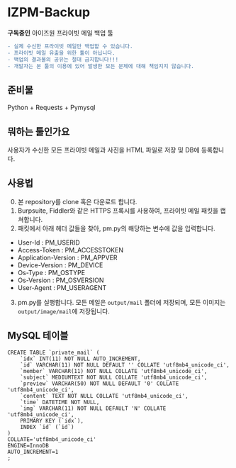 # IZPM-Backup
**구독중인** 아이즈원 프라이빗 메일 백업 툴

```diff
- 실제 수신한 프라이빗 메일만 백업할 수 있습니다.
- 프라이빗 메일 유출을 위한 툴이 아닙니다.
- 백업의 결과물의 공유는 절대 금지합니다!!!
- 개발자는 본 툴의 이용에 있어 발생한 모든 문제에 대해 책임지지 않습니다.
```

## 준비물
Python + Requests + Pymysql

## 뭐하는 툴인가요
사용자가 수신한 모든 프라이빗 메일과 사진을 HTML 파일로 저장 및 DB에 등록합니다.

## 사용법
0. 본 repository를 clone 혹은 다운로드 합니다.
1. Burpsuite, Fiddler와 같은 HTTPS 프록시를 사용하여, 프라이빗 메일 패킷을 캡쳐합니다.
2. 패킷에서 아래 헤더 값들을 찾아, pm.py의 해당하는 변수에 값을 입력합니다.
 - User-Id : PM_USERID
 - Access-Token : PM_ACCESSTOKEN
 - Application-Version : PM_APPVER
 - Device-Version : PM_DEVICE
 - Os-Type : PM_OSTYPE
 - Os-Version : PM_OSVERSION
 - User-Agent : PM_USERAGENT

3. pm.py를 실행합니다. 모든 메일은 `output/mail` 폴더에 저장되며, 모든 이미지는 `output/image/mail`에 저장됩니다.

## MySQL 테이블
```
CREATE TABLE `private_mail` (
	`idx` INT(11) NOT NULL AUTO_INCREMENT,
	`id` VARCHAR(11) NOT NULL DEFAULT '' COLLATE 'utf8mb4_unicode_ci',
	`member` VARCHAR(11) NOT NULL COLLATE 'utf8mb4_unicode_ci',
	`subject` MEDIUMTEXT NOT NULL COLLATE 'utf8mb4_unicode_ci',
	`preview` VARCHAR(50) NOT NULL DEFAULT '0' COLLATE 'utf8mb4_unicode_ci',
	`content` TEXT NOT NULL COLLATE 'utf8mb4_unicode_ci',
	`time` DATETIME NOT NULL,
	`img` VARCHAR(11) NOT NULL DEFAULT 'N' COLLATE 'utf8mb4_unicode_ci',
	PRIMARY KEY (`idx`),
	INDEX `id` (`id`)
)
COLLATE='utf8mb4_unicode_ci'
ENGINE=InnoDB
AUTO_INCREMENT=1
;
```